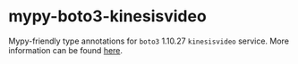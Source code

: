 # mypy-boto3-kinesisvideo

Mypy-friendly type annotations for `boto3` 1.10.27 `kinesisvideo` service.
More information can be found [here](https://github.com/vemel/mypy_boto3).
